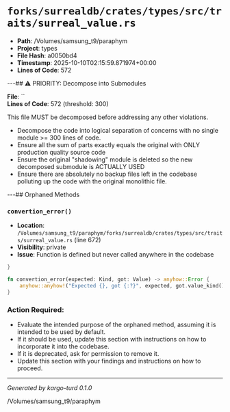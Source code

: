 # `forks/surrealdb/crates/types/src/traits/surreal_value.rs`

- **Path**: /Volumes/samsung_t9/paraphym
- **Project**: types
- **File Hash**: a0050bd4  
- **Timestamp**: 2025-10-10T02:15:59.871974+00:00  
- **Lines of Code**: 572

---## ⚠️ PRIORITY: Decompose into Submodules

**File**: ``  
**Lines of Code**: 572 (threshold: 300)

This file MUST be decomposed before addressing any other violations.

- Decompose the code into logical separation of concerns with no single module >= 300 lines of code. 
- Ensure all the sum of parts exactly equals the original with ONLY production quality source code
- Ensure the original "shadowing" module is deleted so the new decomposed submodule is ACTUALLY USED
- Ensure there are absolutely no backup files left in the codebase polluting up the code with the original monolithic file.

---## Orphaned Methods


### `convertion_error()`

- **Location**: `/Volumes/samsung_t9/paraphym/forks/surrealdb/crates/types/src/traits/surreal_value.rs` (line 672)
- **Visibility**: private
- **Issue**: Function is defined but never called anywhere in the codebase

```rust
}

fn convertion_error(expected: Kind, got: Value) -> anyhow::Error {
	anyhow::anyhow!("Expected {}, got {:?}", expected, got.value_kind())
}
```

### Action Required:

- Evaluate the intended purpose of the orphaned method, assuming it is intended to be used by default.
- If it should be used, update this section with instructions on how to incorporate it into the codebase.
- If it is deprecated, ask for permission to remove it.
- Update this section with your findings and instructions on how to proceed.

---

*Generated by kargo-turd 0.1.0*

/Volumes/samsung_t9/paraphym